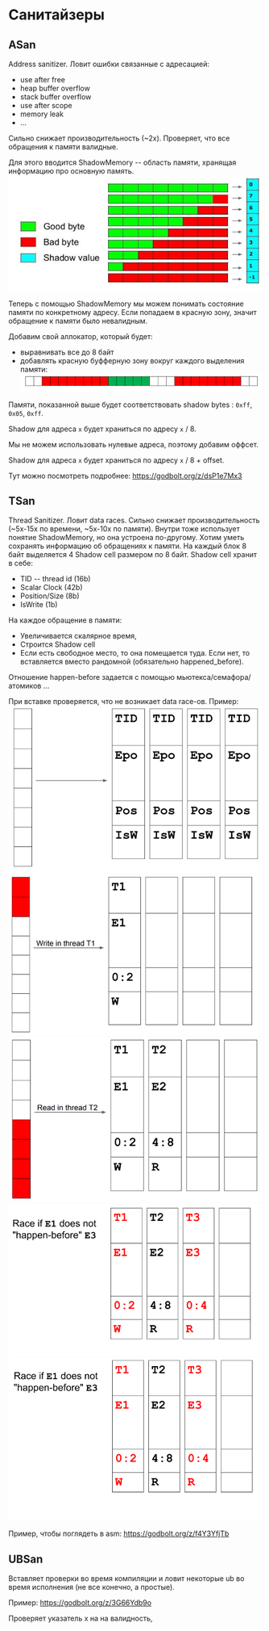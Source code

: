 # Санитайзеры

## ASan

Address sanitizer. Ловит ошибки связанные с адресацией:
* use after free
* heap buffer overflow
* stack buffer overflow
* use after scope
* memory leak
* ...

Сильно снижает производительность (~2x). Проверяет, что все обращения к памяти валидные.

Для этого вводится ShadowMemory -- область памяти, хранящая информацию про основную память.
![img.jpeg](img.jpeg)

Теперь с помощью ShadowMemory мы можем понимать состояние памяти по конкретному адресу.
Если попадаем в красную зону, значит обращение к памяти было невалидным. 


Добавим свой аллокатор, который будет:
* выравнивать все до 8 байт
* добавлять красную буфферную зону вокруг каждого выделения памяти:
![img.png](img.png)
  
Памяти, показанной выше будет соответствовать shadow bytes : `0xff`, `0x05`, `0xff`.

Shadow для адреса `x` будет храниться по адресу `x` / 8. 

Мы не можем использовать нулевые адреса, поэтому добавим оффсет.

Shadow для адреса `x` будет храниться по адресу `x` / 8 + offset.

Тут можно посмотреть подробнее: https://godbolt.org/z/dsP1e7Mx3

## TSan
Thread Sanitizer. Ловит data races.
Сильно снижает производительность (~5x-15x по времени, ~5x-10x по памяти).
Внутри тоже использует понятие ShadowMemory, но она устроена по-другому.
Хотим уметь сохранять информацию об обращениях к памяти.
На каждый блок 8 байт выделяется 4 Shadow cell размером по 8 байт.
Shadow cell хранит в себе:
* TID -- thread id (16b)
* Scalar Clock (42b)
* Position/Size (8b)
* IsWrite (1b)

На каждое обращение в памяти:
* Увеличивается скалярное время,
* Строится Shadow cell
* Если есть свободное место, то она помещается туда. Если нет, то вставляется вместо рандомной (обязательно happened_before). 

Отношение happen-before задается с помощью мьютекса/семафора/атомиков ...

При вставке проверяется, что не возникает data race-ов. Пример:
![img_1.png](img_1.png)
![img_2.png](img_2.png)
![img_3.png](img_3.png)
![img_5.png](img_5.png)
![img_6.png](img_6.png)

Пример, чтобы поглядеть в asm: https://godbolt.org/z/f4Y3YfjTb
## UBSan
Вставляет проверки во время компиляции и ловит некоторые ub во время исполнения (не все конечно, а простые).

Пример: https://godbolt.org/z/3G66Ydb9o

Проверяет указатель x на на валидность, 

